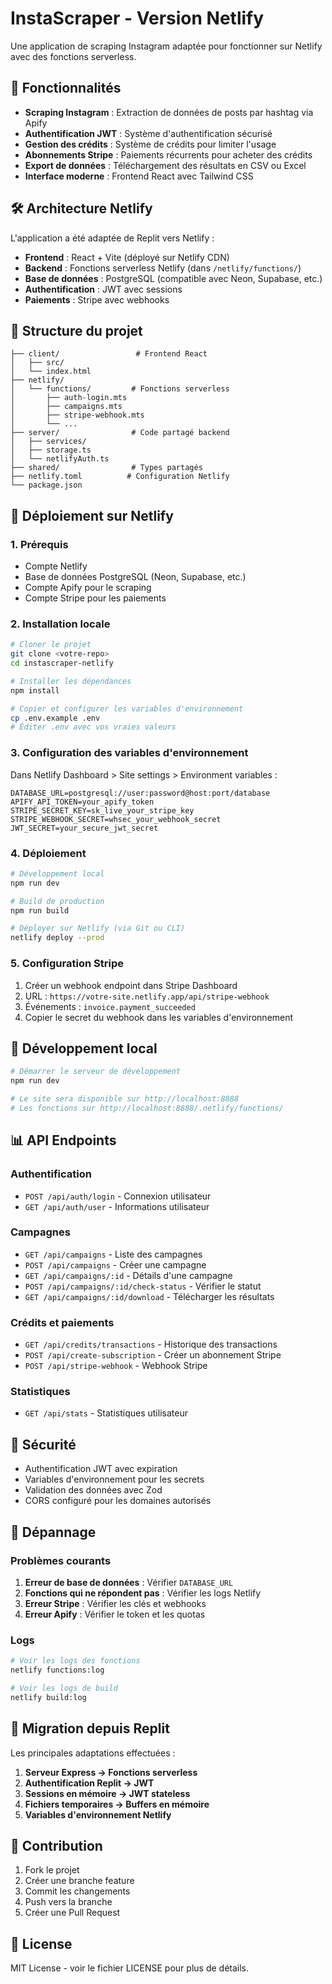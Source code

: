 # InstaScraper - Version Netlify

Une application de scraping Instagram adaptée pour fonctionner sur Netlify avec des fonctions serverless.

## 🚀 Fonctionnalités

- **Scraping Instagram** : Extraction de données de posts par hashtag via Apify
- **Authentification JWT** : Système d'authentification sécurisé
- **Gestion des crédits** : Système de crédits pour limiter l'usage
- **Abonnements Stripe** : Paiements récurrents pour acheter des crédits
- **Export de données** : Téléchargement des résultats en CSV ou Excel
- **Interface moderne** : Frontend React avec Tailwind CSS

## 🛠️ Architecture Netlify

L'application a été adaptée de Replit vers Netlify :

- **Frontend** : React + Vite (déployé sur Netlify CDN)
- **Backend** : Fonctions serverless Netlify (dans `/netlify/functions/`)
- **Base de données** : PostgreSQL (compatible avec Neon, Supabase, etc.)
- **Authentification** : JWT avec sessions
- **Paiements** : Stripe avec webhooks

## 📁 Structure du projet

```
├── client/                 # Frontend React
│   ├── src/
│   └── index.html
├── netlify/
│   └── functions/         # Fonctions serverless
│       ├── auth-login.mts
│       ├── campaigns.mts
│       ├── stripe-webhook.mts
│       └── ...
├── server/                # Code partagé backend
│   ├── services/
│   ├── storage.ts
│   └── netlifyAuth.ts
├── shared/                # Types partagés
├── netlify.toml          # Configuration Netlify
└── package.json
```

## 🚀 Déploiement sur Netlify

### 1. Prérequis

- Compte Netlify
- Base de données PostgreSQL (Neon, Supabase, etc.)
- Compte Apify pour le scraping
- Compte Stripe pour les paiements

### 2. Installation locale

```bash
# Cloner le projet
git clone <votre-repo>
cd instascraper-netlify

# Installer les dépendances
npm install

# Copier et configurer les variables d'environnement
cp .env.example .env
# Éditer .env avec vos vraies valeurs
```

### 3. Configuration des variables d'environnement

Dans Netlify Dashboard > Site settings > Environment variables :

```
DATABASE_URL=postgresql://user:password@host:port/database
APIFY_API_TOKEN=your_apify_token
STRIPE_SECRET_KEY=sk_live_your_stripe_key
STRIPE_WEBHOOK_SECRET=whsec_your_webhook_secret
JWT_SECRET=your_secure_jwt_secret
```

### 4. Déploiement

```bash
# Développement local
npm run dev

# Build de production
npm run build

# Déployer sur Netlify (via Git ou CLI)
netlify deploy --prod
```

### 5. Configuration Stripe

1. Créer un webhook endpoint dans Stripe Dashboard
2. URL : `https://votre-site.netlify.app/api/stripe-webhook`
3. Événements : `invoice.payment_succeeded`
4. Copier le secret du webhook dans les variables d'environnement

## 🔧 Développement local

```bash
# Démarrer le serveur de développement
npm run dev

# Le site sera disponible sur http://localhost:8888
# Les fonctions sur http://localhost:8888/.netlify/functions/
```

## 📊 API Endpoints

### Authentification
- `POST /api/auth/login` - Connexion utilisateur
- `GET /api/auth/user` - Informations utilisateur

### Campagnes
- `GET /api/campaigns` - Liste des campagnes
- `POST /api/campaigns` - Créer une campagne
- `GET /api/campaigns/:id` - Détails d'une campagne
- `POST /api/campaigns/:id/check-status` - Vérifier le statut
- `GET /api/campaigns/:id/download` - Télécharger les résultats

### Crédits et paiements
- `GET /api/credits/transactions` - Historique des transactions
- `POST /api/create-subscription` - Créer un abonnement Stripe
- `POST /api/stripe-webhook` - Webhook Stripe

### Statistiques
- `GET /api/stats` - Statistiques utilisateur

## 🔐 Sécurité

- Authentification JWT avec expiration
- Variables d'environnement pour les secrets
- Validation des données avec Zod
- CORS configuré pour les domaines autorisés

## 🐛 Dépannage

### Problèmes courants

1. **Erreur de base de données** : Vérifier `DATABASE_URL`
2. **Fonctions qui ne répondent pas** : Vérifier les logs Netlify
3. **Erreur Stripe** : Vérifier les clés et webhooks
4. **Erreur Apify** : Vérifier le token et les quotas

### Logs

```bash
# Voir les logs des fonctions
netlify functions:log

# Voir les logs de build
netlify build:log
```

## 📝 Migration depuis Replit

Les principales adaptations effectuées :

1. **Serveur Express → Fonctions serverless**
2. **Authentification Replit → JWT**
3. **Sessions en mémoire → JWT stateless**
4. **Fichiers temporaires → Buffers en mémoire**
5. **Variables d'environnement Netlify**

## 🤝 Contribution

1. Fork le projet
2. Créer une branche feature
3. Commit les changements
4. Push vers la branche
5. Créer une Pull Request

## 📄 License

MIT License - voir le fichier LICENSE pour plus de détails.
